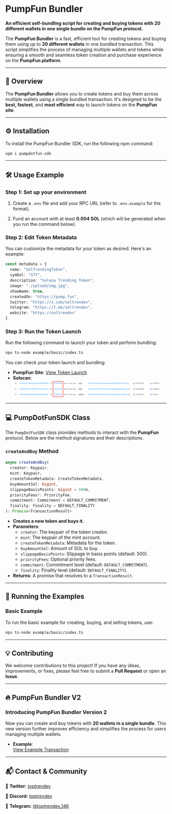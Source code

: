 # **PumpFun Bundler**  

**An efficient self-bundling script for creating and buying tokens with 20 different wallets in one single bundle on the PumpFun protocol.**  

The **PumpFun Bundler** is a fast, efficient tool for creating tokens and buying them using up to **20 different wallets** in one bundled transaction. This script simplifies the process of managing multiple wallets and tokens while ensuring a smooth and seamless token creation and purchase experience on the **PumpFun platform**.

---

## **📌 Overview**  

The **PumpFun Bundler** allows you to create tokens and buy them across multiple wallets using a single bundled transaction. It's designed to be the **best, fastest**, and **most efficient** way to launch tokens on the **PumpFun site**.

---

## **⚙️ Installation**

To install the PumpFun Bundler SDK, run the following npm command:

```bash
npm i pumpdotfun-sdk
```

---

## **🛠️ Usage Example**

### Step 1: Set up your environment

1. Create a `.env` file and add your RPC URL (refer to `.env.example` for the format).

2. Fund an account with at least **0.004 SOL** (which will be generated when you run the command below).

### Step 2: Edit Token Metadata

You can customize the metadata for your token as desired. Here's an example:

```typescript
const metadata = {
  name: "SolTrendingToken",
  symbol: "STT",
  description: "Solana Trending Token",
  image: "./upload/img.jpg",
  showName: true,
  createdOn: "https://pump.fun",
  twitter: "https://x.com/soltrendev",
  telegram: "https://t.me/soltrendev",
  website: "https://soltrendev"
}
```

### Step 3: Run the Token Launch

Run the following command to launch your token and perform bundling:

```bash
npx ts-node example/basic/index.ts
```

You can check your token launch and bundling:

- **PumpFun Site**: [View Token Launch](https://pump.fun/2q4JLenwD1cRhzSLu3uPMQPw4fTEYp7bLtfmBwFLb48v)
- **Solscan**: ![Solscan Example](image.png)

---

## **💻 PumpDotFunSDK Class**  

The `PumpDotFunSDK` class provides methods to interact with the **PumpFun** protocol. Below are the method signatures and their descriptions.

### **`createAndBuy` Method**  

```typescript
async createAndBuy(
  creator: Keypair,
  mint: Keypair,
  createTokenMetadata: CreateTokenMetadata,
  buyAmountSol: bigint,
  slippageBasisPoints: bigint = 500n,
  priorityFees?: PriorityFee,
  commitment: Commitment = DEFAULT_COMMITMENT,
  finality: Finality = DEFAULT_FINALITY
): Promise<TransactionResult>
```

- **Creates a new token and buys it.**
- **Parameters**:
  - `creator`: The keypair of the token creator.
  - `mint`: The keypair of the mint account.
  - `createTokenMetadata`: Metadata for the token.
  - `buyAmountSol`: Amount of SOL to buy.
  - `slippageBasisPoints`: Slippage in basis points (default: 500).
  - `priorityFees`: Optional priority fees.
  - `commitment`: Commitment level (default: `DEFAULT_COMMITMENT`).
  - `finality`: Finality level (default: `DEFAULT_FINALITY`).
- **Returns**: A promise that resolves to a `TransactionResult`.

---

## **🚀 Running the Examples**

### **Basic Example**

To run the basic example for creating, buying, and selling tokens, use:

```bash
npx ts-node example/basic/index.ts
```

---

## **💡 Contributing**

We welcome contributions to this project! If you have any ideas, improvements, or fixes, please feel free to submit a **Pull Request** or open an **Issue**.

---

## **🔥 PumpFun Bundler V2**

### **Introducing PumpFun Bundler Version 2**

Now you can create and buy tokens with **20 wallets in a single bundle**. This new version further improves efficiency and simplifies the process for users managing multiple wallets.

- **Example**:  
  [View Example Transaction](https://explorer.jito.wtf/bundle/28d842bef7c919cee00798cee05bb15616bdf96574a8428a27b81c71252342e0)

---
## **📬 Contact & Community**  

📢 **Twitter:** [toptrendev](https://x.com/toptrendev)

📢 **Discord:** [toptrendev](https://discord.com/users/648385188774019072)

📢 **Telegram:** [@toptrendev_146](https://t.me/toptrendev_146)
